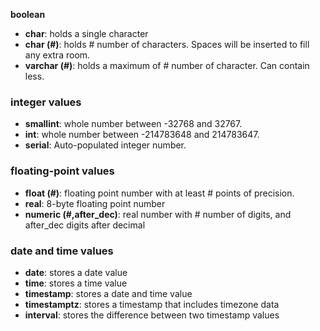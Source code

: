 **boolean**

* **char**: holds a single character
* **char (#)**: holds # number of characters. Spaces will be inserted to fill any extra room.
* **varchar (#)**: holds a maximum of # number of character. Can contain less.

### integer values
* **smallint**: whole number between -32768 and 32767.
* **int**: whole number between -214783648 and 214783647.
* **serial**: Auto-populated integer number.

### floating-point values
* **float (#)**: floating point number with at least # points of precision.
* **real**: 8-byte floating point number
* **numeric (#,after_dec)**: real number with # number of digits, and after_dec digits after decimal

### date and time values
* **date**: stores a date value
* **time**: stores a time value
* **timestamp**: stores a date and time value
* **timestamptz**: stores a timestamp that includes timezone data
* **interval**: stores the difference between two timestamp values
